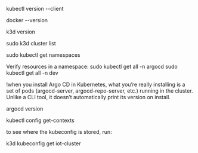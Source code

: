 kubectl version --client

docker --version

k3d version

sudo k3d cluster list

sudo kubectl get namespaces

Verify resources in a namespace:
    sudo kubectl get all -n argocd
    sudo kubectl get all -n dev


!when you install Argo CD in Kubernetes, what you’re really installing is a set of pods (argocd-server, argocd-repo-server, etc.) running in the cluster. Unlike a CLI tool, it doesn’t automatically print its version on install.

argocd version


kubectl config get-contexts

to see where the kubeconfig is stored, run:

k3d kubeconfig get iot-cluster
